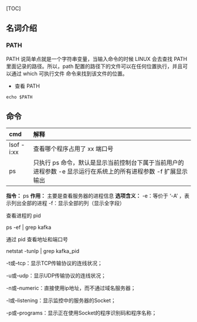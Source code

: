 [TOC]

## 名词介绍

### PATH

PATH 说简单点就是一个字符串变量，当输入命令的时候 LINUX 会去查找 PATH 里面记录的路径。所以，path 配置的路径下的文件可以在任何位置执行，并且可以通过 which 可执行文件 命令来找到该文件的位置。

- 查看 PATH

`echo $PATH`

## 命令

| cmd        | 解释                                                         |
| :--------- | :----------------------------------------------------------- |
| lsof -i:xx | 查看哪个程序占用了 xx 端口号                                 |
| ps         | 只执行 ps 命令，默认是显示当前控制台下属于当前用户的进程参数 -e 显示运行在系统上的所有进程参数 -f 扩展显示输出 |

**指令：** ps
**作用：** 主要是查看服务器的进程信息
**选项含义：**
-e：等价于 ‘-A’ ，表示列出全部的进程
-f：显示全部的列（显示全字段）

查看进程的 pid

ps -ef | grep kafka 

通过 pid 查看地址和端口号

netstat -tunlp | grep kafka_pid

-t或–tcp：显示TCP传输协议的连线状况；

-u或–udp：显示UDP传输协议的连线状况；

-n或–numeric：直接使用ip地址，而不通过域名服务器；

-l或–listening：显示监控中的服务器的Socket；

-p或–programs：显示正在使用Socket的程序识别码和程序名称；

